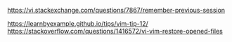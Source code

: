 https://vi.stackexchange.com/questions/7867/remember-previous-session


https://learnbyexample.github.io/tips/vim-tip-12/
https://stackoverflow.com/questions/1416572/vi-vim-restore-opened-files
